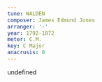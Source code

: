 ```yaml
---
tune: WALDEN
composer: James Edmund Jones
arranger: '-'
year: 1792-1872
meter: C.M.
key: C Major
anacrusis: 0
---
```

undefined